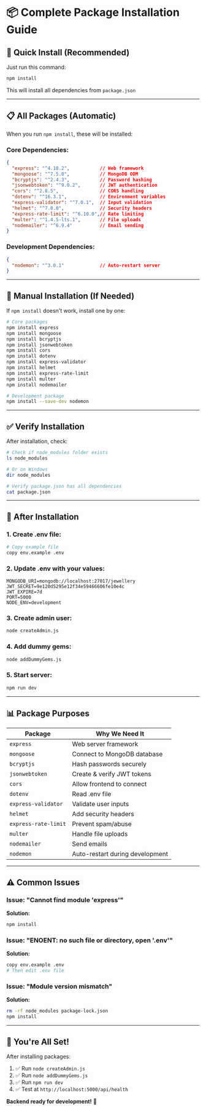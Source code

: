 # 📦 Complete Package Installation Guide

## 🚀 **Quick Install (Recommended)**

Just run this command:
```bash
npm install
```

This will install all dependencies from `package.json`

---

## 📋 **All Packages (Automatic)**

When you run `npm install`, these will be installed:

### **Core Dependencies:**
```json
{
  "express": "^4.18.2",           // Web framework
  "mongoose": "^7.5.0",           // MongoDB ODM
  "bcryptjs": "^2.4.3",           // Password hashing
  "jsonwebtoken": "^9.0.2",       // JWT authentication
  "cors": "^2.8.5",               // CORS handling
  "dotenv": "^16.3.1",            // Environment variables
  "express-validator": "^7.0.1",  // Input validation
  "helmet": "^7.0.0",             // Security headers
  "express-rate-limit": "^6.10.0",// Rate limiting
  "multer": "^1.4.5-lts.1",       // File uploads
  "nodemailer": "^6.9.4"          // Email sending
}
```

### **Development Dependencies:**
```json
{
  "nodemon": "^3.0.1"             // Auto-restart server
}
```

---

## 🔧 **Manual Installation (If Needed)**

If `npm install` doesn't work, install one by one:

```bash
# Core packages
npm install express
npm install mongoose
npm install bcryptjs
npm install jsonwebtoken
npm install cors
npm install dotenv
npm install express-validator
npm install helmet
npm install express-rate-limit
npm install multer
npm install nodemailer

# Development package
npm install --save-dev nodemon
```

---

## ✅ **Verify Installation**

After installation, check:
```bash
# Check if node_modules folder exists
ls node_modules

# Or on Windows
dir node_modules

# Verify package.json has all dependencies
cat package.json
```

---

## 🚀 **After Installation**

### **1. Create .env file:**
```bash
# Copy example file
copy env.example .env
```

### **2. Update .env with your values:**
```env
MONGODB_URI=mongodb://localhost:27017/jewellery
JWT_SECRET=9e120d5295e12f34e59466606fe10e4c
JWT_EXPIRE=7d
PORT=5000
NODE_ENV=development
```

### **3. Create admin user:**
```bash
node createAdmin.js
```

### **4. Add dummy gems:**
```bash
node addDummyGems.js
```

### **5. Start server:**
```bash
npm run dev
```

---

## 📊 **Package Purposes**

| Package | Why We Need It |
|---------|---------------|
| `express` | Web server framework |
| `mongoose` | Connect to MongoDB database |
| `bcryptjs` | Hash passwords securely |
| `jsonwebtoken` | Create & verify JWT tokens |
| `cors` | Allow frontend to connect |
| `dotenv` | Read .env file |
| `express-validator` | Validate user inputs |
| `helmet` | Add security headers |
| `express-rate-limit` | Prevent spam/abuse |
| `multer` | Handle file uploads |
| `nodemailer` | Send emails |
| `nodemon` | Auto-restart during development |

---

## ⚠️ **Common Issues**

### **Issue: "Cannot find module 'express'"**
**Solution:**
```bash
npm install
```

### **Issue: "ENOENT: no such file or directory, open '.env'"**
**Solution:**
```bash
copy env.example .env
# Then edit .env file
```

### **Issue: "Module version mismatch"**
**Solution:**
```bash
rm -rf node_modules package-lock.json
npm install
```

---

## 🎉 **You're All Set!**

After installing packages:
1. ✅ Run `node createAdmin.js`
2. ✅ Run `node addDummyGems.js`
3. ✅ Run `npm run dev`
4. ✅ Test at `http://localhost:5000/api/health`

**Backend ready for development!** 🚀
